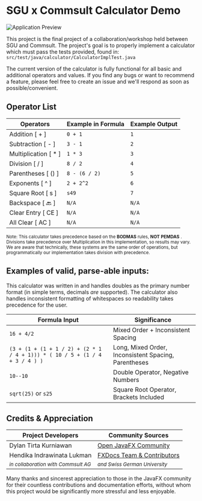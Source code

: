 # SGU x Commsult Calculator Demo
![Application Preview](https://i.ibb.co/xSszP6f/preview.jpg)

This project is the final project of a collaboration/workshop held between SGU and Commsult. The project's goal is to properly implement a calculator which must pass the tests provided, found in:
`src/test/java/calculator/CalculatorImplTest.java`

The current version of the calculator is fully functional for all basic and additional operators and values. If you find any bugs or want to recommend a feature, please feel free to create an issue and we'll respond as soon as possible/convenient.

## Operator List
| Operators | Example in Formula | Example Output |
|--|--|--|
| Addition [ + ] | `0 + 1` | `1` |
| Subtraction [ - ] | `3 - 1` | `2` |
| Multiplication [ * ] | `1 * 3` | `3` |
| Division [ / ] | `8 / 2` | `4` |
| Parentheses [ () ] | `8 - (6 / 2)` | `5` |
| Exponents [ ^ ] | `2 + 2^2` | `6` |
| Square Root [ s ] | `s49` | `7` |
| Backspace [ 🔙 ] | `N/A` | `N/A` |
| Clear Entry [ CE ] | `N/A` | `N/A` |
| All Clear [ AC ] | `N/A` | `N/A` |

<sup>Note: This calculator takes precedence based on the **BODMAS** rules, **NOT PEMDAS** . Divisions take precedence over Multiplication in this implementation, so results may vary. We are aware that technically, these systems are the same order of operations, but programmatically our implementation takes division with precedence.</sup>

## **Examples of valid, parse-able inputs:**
This calculator was written in and handles doubles as the primary number format (in simple terms, decimals *are* supported). The calculator also handles inconsistent formatting of whitespaces so readability takes precedence for the user.

| Formula Input | Significance
|--|--|
| `16 + 4/2` | Mixed Order + Inconsistent Spacing |
| `(3 + (1 + (1 + 1 / 2) + (2 * 1 / 4 + 1))) * ( 10 / 5 + (1 / 4 + 3 / 4 ) )` | Long, Mixed Order, Inconsistent Spacing, Parentheses |
| `10--10` | Double Operator, Negative Numbers |
| `sqrt(25)` or `s25` | Square Root Operator, Brackets Included |

## Credits & Appreciation
| Project Developers | Community Sources |
|--|--|
| Dylan Tirta Kurniawan | [Open JavaFX Community](https://openjfx.io/) |
| Hendika Indrawinata Lukman | [FXDocs Team & Contributors](https://fxdocs.github.io/docs/html5/) |
| <sup>*in collaboration with Commsult AG*</sup> | <sup>*and Swiss German University*</sup> |

Many thanks and sincerest appreciation to those in the JavaFX community for their countless contributions and documentation efforts, without whom this project would be significantly more stressful and less enjoyable.
